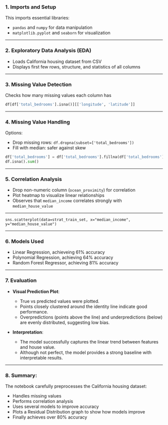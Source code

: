 ### 1. **Imports and Setup**

This imports essential libraries:

* `pandas` and `numpy` for data manipulation
* `matplotlib.pyplot` and `seaborn` for visualization

---

### 2. **Exploratory Data Analysis (EDA)**

* Loads California housing dataset from CSV
* Displays first few rows, structure, and statistics of all columns

---

### 3. **Missing Value Detection**

Checks how many missing values each column has

```python
df[df['total_bedrooms'].isna()][['longitude', 'latitude']]
```

---

### 4. **Missing Value Handling**

Options:

* Drop missing rows: `df.dropna(subset=['total_bedrooms'])`
* Fill with median: safer against skew

```python
df['total_bedrooms'] = df['total_bedrooms'].fillna(df['total_bedrooms'].median())
df.isna().sum()
```

---

### 5. **Correlation Analysis**

* Drop non-numeric column (`ocean_proximity`) for correlation
* Plot heatmap to visualize linear relationships
* Observes that `median_income` correlates strongly with `median_house_value`

---

```
sns.scatterplot(data=strat_train_set, x="median_income", y="median_house_value")
```
---
### 6. **Models Used**

* Linear Regression, achieveing 61% accuracy
* Polynomial Regression, achieving 64% accuracy
* Random Forest Regressor, achieving 81% accuracy
---

### 7. Evaluation
- **Visual Prediction Plot**:
  - True vs predicted values were plotted.
  - Points closely clustered around the identity line indicate good performance.
  - Overpredictions (points above the line) and underpredictions (below) are evenly distributed, suggesting low bias.

- **Interpretation**:
  - The model successfully captures the linear trend between features and house value.
  - Although not perfect, the model provides a strong baseline with interpretable results.
---

### 8. Summary:

The notebook carefully preprocesses the California housing dataset:

* Handles missing values
* Performs correlation analysis
* Uses several models to improve accuracy
* Plots a Residual Distribution graph to show how models improve
* Finally achieves over 80% accuracy
